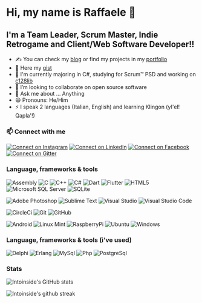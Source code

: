 # Hi, my name is Raffaele 👋 

## I'm a Team Leader, Scrum Master, Indie Retrogame and Client/Web Software Developer!!
- ✍ You can check my [blog](https://intoinside.github.io/) or find my projects in my [portfolio](https://intoinside.github.io/intoinside/)
- 🚀 Here my [gist](https://gist.github.com/intoinside)
- 🌱 I'm currently majoring in C#, studying for Scrum™ PSD and working on [c128lib](https://github.com/c128lib)
- 👯 I’m looking to collaborate on open source software
- 💬 Ask me about ... Anything
- 😄 Pronouns: He/Him
- ⚡ I speak 2 languages (Italian, English) and learning Klingon (yI'el! Qapla'!)

### 📫 Connect with me

[![Connect on Instagram](https://img.shields.io/badge/Instagram-%23000000?logo=Instagram&logoColor=E4405F)][Instagram]
[![Connect on LinkedIn](https://img.shields.io/badge/LinkedIn-%23000000?logo=LinkedIn&logoColor=0A66C2)][LinkedIn]
[![Connect on Facebook](https://img.shields.io/badge/Facebook-%23000000?logo=Facebook&logoColor=1877F2)][Facebook]
[![Connect on Gitter](https://img.shields.io/badge/Gitter-%23000000?logo=Gitter&logoColor=ED1965)][Gitter]

### Language, frameworks & tools

<p>
  <img alt="Assembly" src="https://custom-icon-badges.demolab.com/badge/Assembly-000000.svg?logo=asm-hex&logoColor=white" />
  <img alt="C" src="https://img.shields.io/badge/C-%23000000.svg?logo=c&logoColor=00599C" />
  <img alt="C++" src="https://img.shields.io/badge/C++-%23000000.svg?logo=c%2B%2B&logoColor=4079EC" />
  <img alt="C#" src="https://img.shields.io/badge/C%23-%23000000.svg?logo=c-sharp&logoColor=239120" />
  <img alt="Dart" src="https://img.shields.io/badge/Dart-%23000000.svg?logo=dart&logoColor=0175C2" />
  <img alt="Flutter" src="https://img.shields.io/badge/Flutter-%23000000.svg?logo=Flutter&logoColor=02569B" />
  <img alt="HTML5" src="https://img.shields.io/badge/HTML5-%23000000.svg?logo=html5&logoColor=E34F26" />
  <img alt="Microsoft SQL Server" src="https://img.shields.io/badge/Microsoft SQL Server-%23000000.svg?logo=microsoftsqlserver&logoColor=CC2927">
  <img alt="SQLite" src="https://img.shields.io/badge/SQLite-%23000000.svg?logo=sqlite&logoColor=003B57">
</p>

<p>
  <img alt="Adobe Photoshop" src="https://img.shields.io/badge/Adobe  Photoshop-%23000000.svg?logo=adobephotoshop&logoColor=31A8FF" />
  <img alt="Sublime Text" src="https://img.shields.io/badge/Sublime_Text-%23000000.svg?logo=sublime-text&logoColor=important" />
  <img alt="Visual Studio" src="https://img.shields.io/badge/Visual%20Studio-000000.svg?logo=visual-studio&logoColor=5C2D91" />
  <img alt="Visual Studio Code" src="https://img.shields.io/badge/Visual%20Studio%20Code-000000.svg?logo=visual-studio-code&logoColor=0078d7" />
</p>

<p>
  <img alt="CircleCi" src="https://img.shields.io/badge/CircleCi-%23000000.svg?logo=circleci&logoColor=343434" />
  <img alt="Git" src="https://img.shields.io/badge/GIT-%23000000.svg?logo=git&logoColor=F05032" />
  <img alt="GitHub" src="https://img.shields.io/badge/GitHub-%23000000.svg?logo=github&logoColor=181717" />
</p>

<p>
  <img alt="Android" src="https://img.shields.io/badge/Android-000000?logo=android&logoColor=3DDC84" />
  <img alt="Linux Mint" src="https://img.shields.io/badge/Linux%20Mint-000000?&logo=Linux%20Mint&logoColor=87CF3E" />
  <img alt="RaspberryPi" src="https://img.shields.io/badge/RaspberryPi-000000?logo=raspberrypi&logoColor=C51A4A" />
  <img alt="Ubuntu" src="https://img.shields.io/badge/Ubuntu-000000?logo=ubuntu&logoColor=E95420" />
  <img alt="Windows" src="https://img.shields.io/badge/Windows-000000?logo=windows&logoColor=0078D6" />
</p>

### Language, frameworks & tools (i've used)
<p>
  <img alt="Delphi" src="https://img.shields.io/badge/Delphi-%23000000.svg?logo=delphi&logoColor=EE1F35" />
  <img alt="Erlang" src="https://img.shields.io/badge/Erlang-%23000000.svg?logo=erlang&logoColor=A90533" />
  <img alt="MySql" src="https://img.shields.io/badge/MySql-%23000000.svg?logo=mysql&logoColor=4479A1" />
  <img alt="Php" src="https://img.shields.io/badge/Php-%23000000.svg?logo=php&logoColor=00599C" />
  <img alt="PostgreSql" src="https://img.shields.io/badge/PostgreSql-%23000000.svg?logo=postgresql&logoColor=4169E1" />
</p>

### Stats

<!--![intoinside's github trophy](https://github-profile-trophy.vercel.app/?username=intoinside&row=1)-->

![Intoinside's GitHub stats](https://github-readme-stats.vercel.app/api?username=intoinside&show_icons=true&hide_border=true&theme=dark&include_all_commits=true)

![Intoinside's github streak](https://streak-stats.demolab.com?user=intoinside&theme=dark&hide_border=true&date_format=j%20M%5B%20Y%5D)

[instagram]: https://instagram.com/intoinside
[linkedin]: https://linkedin.com/in/raffaeleintorcia
[facebook]: https://www.facebook.com/raffaele.intorcia/
[gitter]: https://gitter.im/intoinside/community?utm_source=badge&utm_medium=badge&utm_campaign=pr-badge
